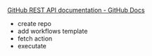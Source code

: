 


[GitHub REST API documentation - GitHub Docs](https://docs.github.com/en/rest?apiVersion=2022-11-28)

- create repo
- add workflows template
- fetch action
- executate

